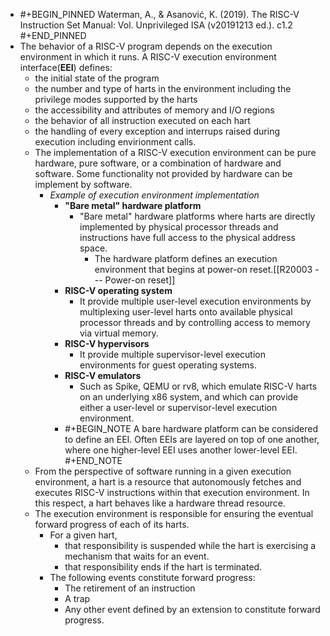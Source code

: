 - #+BEGIN_PINNED
  Waterman, A., & Asanović, K. (2019). The RISC-V Instruction Set Manual: Vol. Unprivileged ISA (v20191213 ed.). c1.2
  #+END_PINNED
- The behavior of a RISC-V program depends on the execution environment in which it runs. A RISC-V execution environment interface(**EEI**) defines:
	- the initial state of the program
	- the number and type of harts in the environment including the privilege modes supported by the harts
	- the accessibility and attributes of memory and I/O regions
	- the behavior of all instruction executed on each hart
	- the handling of every exception and interrups raised during execution including envirionment calls.
	- The implementation of a RISC-V execution environment can be pure hardware, pure software, or a combination of hardware and software. Some functionality not provided by hardware can be implement by software.
		- *Example of execution environment implementation*
			- **"Bare metal" hardware platform**
				- "Bare metal" hardware platforms where harts are directly implemented by physical processor threads and instructions have full access to the physical address space.
					- The hardware platform defines an execution environment that begins at power-on reset.[[R20003 --- Power-on reset]]
			- **RISC-V operating system**
				- It provide multiple user-level execution environments by multiplexing user-level harts onto available physical processor threads and by controlling access to memory via virtual memory.
			- **RISC-V hypervisors**
				- It provide multiple supervisor-level execution environments for guest operating systems.
			- **RISC-V emulators**
				- Such as Spike, QEMU or rv8, which emulate RISC-V harts on an underlying x86 system, and which can provide either a user-level or supervisor-level execution environment.
			- #+BEGIN_NOTE
			  A bare hardware platform can be considered to define an EEI.
			  Often EEIs are layered on top of one another, where one higher-level EEI uses another lower-level EEI.
			  #+END_NOTE
	- From the perspective of software running in a given execution environment, a hart is a resource that autonomously fetches and executes RISC-V instructions within that execution environment. In this respect, a hart behaves like a hardware thread resource.
	- The execution environment is responsible for ensuring the eventual forward progress of each of its harts.
		- For a given hart,
			- that responsibility is suspended while the hart is exercising a mechanism that waits for an event.
			- that responsibility ends if the hart is terminated.
		- The following events constitute forward progress:
			- The retirement of an instruction
			- A trap
			- Any other event defined by an extension to constitute forward progress.